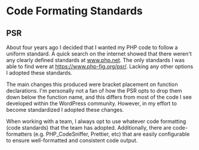 # Code Formating Standards

## PSR

About four years ago I decided that I wanted my PHP code to follow a uniform standard. A quick search on the internet showed that there weren't any clearly defined standards at www.php.net. The only standards I was able to find were at https://www.php-fig.org/psr/. Lacking any other options I adopted these standards. 

The main changes this produced were bracket placement on function declarations. I'm personally not a fan of how the PSR opts to drop them down below the function name, and this differs from most of the code I see developed within the WordPress community. However, in my effort to become standardized I adopted these changes.

When working with a team, I always opt to use whatever code formatting (code standards) that the team has adopted. Additionally, there are code-formatters (e.g. PHP_CodeSniffer, Prettier, etc) that are easily configurable to ensure well-formatted and consistent code output.
